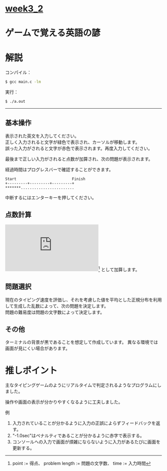 # [week3_2](https://eeic-software1.github.io/2021/week3/#week3_2)

# ゲームで覚える英語の諺

# 解説

コンパイル：

```bash
$ gcc main.c -lm
```

実行：

```bash
$ ./a.out
```

---

## 基本操作

表示された英文を入力してください。  
正しく入力されると文字が緑色で表示され、カーソルが移動します。  
誤った入力がされると文字が赤色で表示されます。再度入力してください。

最後まで正しい入力がされると点数が加算され、次の問題が表示されます。

経過時間はプログレスバーで確認することができます。

```
Start                         Finish
+---------+---------+---------+
*******........................
```

中断するにはエンターキーを押してください。

## 点数計算

![\mbox{point} = \frac{\mbox{problem length}^{2}}{\sqrt{\mbox{time}}}](https://latex.codecogs.com/gif.latex?%5Cmbox%7Bpoint%7D%20%3D%20%5Cfrac%7B%5Cmbox%7Bproblem%20length%7D%5E%7B2%7D%7D%7B%5Csqrt%7B%5Cmbox%7Btime%7D%7D%7D)[^1] として加算します。

## 問題選択

現在のタイピング速度を評価し、それを考慮した値を平均とした正規分布を利用して生成した乱数によって、次の問題を決定します。  
問題の難易度は問題の文字数によって決定します。

## その他

ターミナルの背景が黒であることを想定して作成しています。
異なる環境では画面が見にくい場合があります。

# 推しポイント

主なタイピングゲームのようにリアルタイムで判定されるようなプログラムにしました。

操作や画面の表示が分かりやすくなるように工夫しました。

例

1. 入力されていることが分かるように入力の正誤によらずフィードバックを返す。
2. "-1.0sec"はペナルティであることが分かるように赤字で表示する。
3. コンソールへの入力で画面が煩雑にならないように入力があるたびに画面を更新する。

[^1]: point := 得点、 problem length := 問題の文字数、 time := 入力時間
